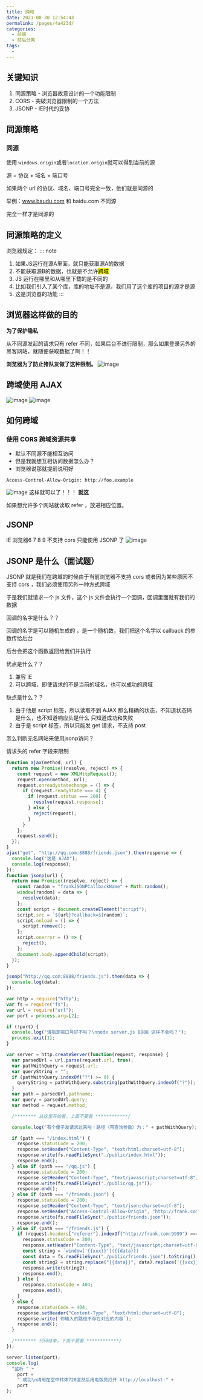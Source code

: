 ```yaml
---
title: 跨域
date: 2021-08-30 12:54:43
permalink: /pages/4a423d/
categories:
  - 前端
  - 前后分离
tags:
  - 
---
```



## 关键知识

1. 同源策略 - 浏览器故意设计的一个功能限制
2. CORS - 突破浏览器限制的一个方法
3. JSONP - IE时代的妥协

## 同源策略

### 同源

使用 `windows.origin`或者`location.origin`就可以得到当前的源

源 = 协议 + 域名 + 端口号

如果两个 url 的协议、域名、端口号完全一致，他们就是同源的

举例：www.baudu.com  和 baidu.com 不同源

完全一样才是同源的

## 同源策略的定义

浏览器规定：
::: note

1. 如果JS运行在源A里面，就只能获取源A的数据
2. 不能获取源B的数据，也就是不允许<mark>跨域</mark>
3. JS 运行在哪里和从哪里下载的是不同的
4. 比如我们引入了某个库，库的地址不是源，我们用了这个库的项目的源才是源
5. 这是浏览器的功能
   :::

## 浏览器这样做的目的

**为了保护隐私**

从不同源发起的请求只有 refer 不同，如果后台不进行限制，那么如果登录另外的黑客网站，就随便获取数据了啊！！

**浏览器为了防止猪队友做了这种限制。**
![image](https://cdn.jsdelivr.net/gh/botshen/cdn@master/20210827/image.ongzvcls85s.png)

## 跨域使用 AJAX

![image](https://cdn.jsdelivr.net/gh/botshen/cdn@master/20210827/image.8g6631tlgc0.png)
![image](https://cdn.jsdelivr.net/gh/botshen/cdn@master/20210827/image.tj4qy7j1t4g.png)

## 如何跨域

### 使用 CORS 跨域资源共享

- 默认不同源不能相互访问
- 但是我就想互相访问数据怎么办？
- 浏览器说那就提前说明好

```shell
Access-Control-Allow-Origin: http://foo.example
```

![image](https://cdn.jsdelivr.net/gh/botshen/cdn@master/20210827/image.54rcvyvaz000.png)
这样就可以了！！！   **就这**

如果想允许多个网站就读取 refer ，放进相应位置。

## JSONP

IE 浏览器6 7 8 9 不支持 cors 只能使用 JSONP 了
![image](https://cdn.jsdelivr.net/gh/botshen/cdn@master/20210827/image.6jcudbny2gc0.png)

## JSONP 是什么（面试题）

JSONP 就是我们在跨域的时候由于当前浏览器不支持 cors 或者因为某些原因不支持 cors ，我们必须使用另外一种方式跨域

于是我们就请求一个 js 文件，这个 js 文件会执行一个回调，回调里面就有我们的数据

回调的名字是什么？？

回调的名字是可以随机生成的 ，是一个随机数，我们把这个名字以 callback 的参数传给后台

后台会把这个函数返回给我们并执行

优点是什么？？

1. 兼容 IE
2. 可以跨域，即使请求的不是当前的域名，也可以成功的跨域

缺点是什么？？

1. 由于他是 script 标签，所以读取不到 AJAX 那么精确的状态，不知道状态码是什么，也不知道响应头是什么 只知道成功和失败
2. 由于是 script 标签，所以只能发 get 请求，不支持 post

怎么判断无名网站来使用jsonp访问？

请求头的 refer 字段来限制
```js
function ajax(method, url) {
  return new Promise((resolve, reject) => {
    const request = new XMLHttpRequest();
    request.open(method, url);
    request.onreadystatechange = () => {
      if (request.readyState === 4) {
        if (request.status === 200) {
          resolve(request.response);
        } else {
          reject(request);
        }
      }
    };
    request.send();
  });
}
ajax("get", "http://qq.com:8888/friends.json").then(response => {
  console.log("这是 AJAX");
  console.log(response);
});
function jsonp(url) {
  return new Promise((resolve, reject) => {
    const random = "frankJSONPCallbackName" + Math.random();
    window[random] = data => {
      resolve(data);
    };
    const script = document.createElement("script");
    script.src = `${url}?callback=${random}`;
    script.onload = () => {
      script.remove();
    };
    script.onerror = () => {
      reject();
    };
    document.body.appendChild(script);
  });
}

jsonp("http://qq.com:8888/friends.js").then(data => {
  console.log(data);
});

```
```js
var http = require("http");
var fs = require("fs");
var url = require("url");
var port = process.argv[2];

if (!port) {
  console.log("请指定端口号好不啦？\nnode server.js 8888 这样不会吗？");
  process.exit(1);
}

var server = http.createServer(function(request, response) {
  var parsedUrl = url.parse(request.url, true);
  var pathWithQuery = request.url;
  var queryString = "";
  if (pathWithQuery.indexOf("?") >= 0) {
    queryString = pathWithQuery.substring(pathWithQuery.indexOf("?"));
  }
  var path = parsedUrl.pathname;
  var query = parsedUrl.query;
  var method = request.method;

  /******** 从这里开始看，上面不要看 ************/

  console.log("有个傻子发请求过来啦！路径（带查询参数）为：" + pathWithQuery);

  if (path === "/index.html") {
    response.statusCode = 200;
    response.setHeader("Content-Type", "text/html;charset=utf-8");
    response.write(fs.readFileSync("./public/index.html"));
    response.end();
  } else if (path === "/qq.js") {
    response.statusCode = 200;
    response.setHeader("Content-Type", "text/javascript;charset=utf-8");
    response.write(fs.readFileSync("./public/qq.js"));
    response.end();
  } else if (path === "/friends.json") {
    response.statusCode = 200;
    response.setHeader("Content-Type", "text/json;charset=utf-8");
    response.setHeader("Access-Control-Allow-Origin", "http://frank.com:9999");
    response.write(fs.readFileSync("./public/friends.json"));
    response.end();
  } else if (path === "/friends.js") {
    if (request.headers["referer"].indexOf("http://frank.com:9999") === 0) {
      response.statusCode = 200;
      response.setHeader("Content-Type", "text/javascript;charset=utf-8");
      const string = `window['{{xxx}}']({{data}}) `
      const data = fs.readFileSync("./public/friends.json").toString();
      const string2 = string.replace("{{data}}", data).replace('{{xxx}}', query.callback);
      response.write(string2);
      response.end();
    } else {
      response.statusCode = 404;
      response.end();
    }
  } else {
    response.statusCode = 404;
    response.setHeader("Content-Type", "text/html;charset=utf-8");
    response.write(`你输入的路径不存在对应的内容`);
    response.end();
  }

  /******** 代码结束，下面不要看 ************/
});

server.listen(port);
console.log(
  "监听 " +
    port +
    " 成功\n请用在空中转体720度然后用电饭煲打开 http://localhost:" +
    port
);

```